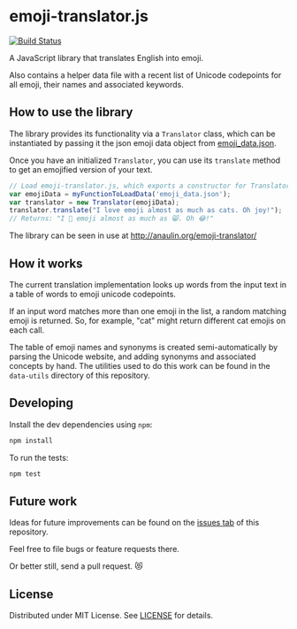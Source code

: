 # emoji-translator.js
[![Build
Status](https://travis-ci.org/anaulin/emoji-translate.svg?branch=travis)](https://travis-ci.org/anaulin/emoji-translate)

A JavaScript library that translates English into emoji.

Also contains a helper data file with a recent list of Unicode codepoints for
all emoji, their names and associated keywords.

## How to use the library

The library provides its functionality via a `Translator` class, which can be
instantiated by passing it the json emoji data object from
[emoji_data.json](https://github.com/anaulin/emo/blob/master/emoji_data.json).

Once you have an initialized `Translator`, you can use its `translate` method to
get an emojified version of your text.

```JavaScript
// Load emoji-translator.js, which exports a constructor for Translator.
var emojiData = myFunctionToLoadData('emoji_data.json');
var translator = new Translator(emojiData);
translator.translate("I love emoji almost as much as cats. Oh joy!");
// Returns: "I 💖 emoji almost as much as 😸. Oh 😂!"
```

The library can be seen in use at http://anaulin.org/emoji-translator/

## How it works

The current translation implementation looks up words from the input text in a
table of words to emoji unicode codepoints.

If an input word matches more than one emoji in the list, a random matching
emoji is returned. So, for example, "cat" might return different cat emojis on
each call.

The table of emoji names and synonyms is created semi-automatically by parsing
the Unicode website, and adding synonyms and associated concepts by hand. The
utilities used to do this work can be found in the `data-utils` directory of this
repository.

## Developing

Install the dev dependencies using `npm`:
```bash
npm install
```

To run the tests:
```bash
npm test
```

## Future work
Ideas for future improvements can be found on the
[issues tab](https://github.com/anaulin/emo/issues) of this repository.

Feel free to file bugs or feature requests there.

Or better still, send a pull request. 😻

## License

Distributed under MIT License. See
[LICENSE](https://github.com/anaulin/emo/blob/master/LICENSE.md)
for details.
